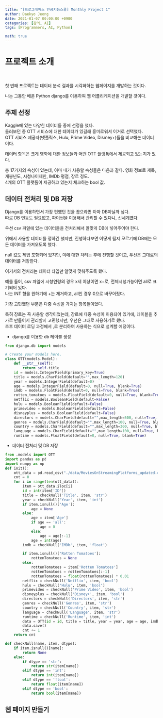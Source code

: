 ```yaml
---
title: "[프로그래머스 인공지능스쿨] Monthly Project 1"
author: Daekyo Jeong
date: 2021-01-07 00:00:00 +0900
categories: [강의, AI]
tags: [Programmers, AI, Python]

math: true
---
```


# **프로젝트 소개**   
<br/>

첫 번째 프로젝트는 데이터 분석 결과를 시각화하는 웹페이지를 개발하는 것이다.  

나는 그동안 배운 Python django를 이용하여 웹 어플리케이션을 개발할 것이다.  

## **주제 선정**

Kaggle에 있는 다양한 데이터들 중에 선정을 했다.  
둘러보던 중 OTT 서비스에 대한 데이터가 있길래 흥미로워서 이거로 선택했다.  
OTT 서비스 제공자(넷플릭스, Hulu, Prime Video, Dismey+)들을 비교해논 데이터이다.  

데이터 항목은 크게 영화에 대한 정보들과 어떤 OTT 플랫폼에서 제공되고 있는지가 있다.  

총 17가지의 속성이 있는데, 아마 내가 사용할 속성들은 다음과 같다.
영화 정보로 제목, 개봉년도, 시청나이제한, IMDb 평점, 장르 정도.  
4개의 OTT 플랫폼이 제공하고 있는지 체크하는 bool 값.

## **데이터 전처리 및 DB 저장**  

Django를 이용하면서 가장 편했던 것을 꼽으라면 아마 DB아닐까 싶다.  
따로 DB 연동도 필요없고, 파이썬을 이용해서 관리할 수 있다니, 신세계였다.  

우선 csv 파일에 있는 데이터들을 전처리해서 알맞게 DB에 넣어주어야 한다.  

위에서 사용할 데이터를 정하긴 했지만, 진행하다보면 어떻게 될지 모르기에 DB에는 모든 데이터를 가져오도록 했다.  

null 값도 제법 포함되어 있지만, 이에 대한 처리는 후에 진행할 것이고, 우선은 그대로의 데이터를 저장한다.  

여기서의 전처리는 데이터 타입만 알맞게 맞춰주도록 했다.  

예를 들어, csv 파일에 시청연령의 경우 x세 이상이면 x+로, 전체시청가능이면 all로 표기되어 있다.  
나는 INT 형을 윈하기에 +는 제거하고, all인 경우 0으로 바꾸어줬다.  

가장 고민했던 부분은 다중 속성을 가지는 항목들이었다.  

특히 장르는 꼭 사용할 생각이었는데, 장르에 다중 속성이 허용되어 있기에, 테이블을 추가로 만들어서 관리할지 고민했지만, 우선은 그대로 사용하기로 했다.  
추후 데이터 로딩 과정에서 ,로 분리하여 사용하는 식으로 설계할 예정이다.  

- django를 이용한 db 테이블 생성  

```py
from django.db import models

# Create your models here.
class OTT(models.Model):
    def __str__(self):
        return self.title
    id = models.IntegerField(primary_key=True)
    title = models.CharField(default="",max_length=120)
    year = models.IntegerField(default=0)
    age = models.IntegerField(default=0, null=True, blank=True)
    imdb = models.FloatField(default=0, null=True, blank=True)
    rotten_tomatoes = models.FloatField(default=0, null=True, blank=True)
    netflix = models.BooleanField(default=False)
    hulu = models.BooleanField(default=False)
    primevideo = models.BooleanField(default=False)
    disneyplus = models.BooleanField(default=False)
    directors = models.CharField(default="",max_length=500, null=True, blank=True)
    genres = models.CharField(default="",max_length=100, null=True, blank=True)
    country = models.CharField(default="",max_length=300, null=True, blank=True)
    language = models.CharField(default="",max_length=100, null=True, blank=True)
    runtime = models.FloatField(default=0, null=True, blank=True)
```

- 데이터 전처리 및 DB 저장  

```py
from .models import OTT
import pandas as pd
import numpy as np
def init():
    ott_data = pd.read_csv("./data/MoviesOnStreamingPlatforms_updated.csv")
    cnt = 0
    for i in range(len(ott_data)):
        item = ott_data.iloc[i]
        id = int(item['ID'])
        title = checkNull('Title', item, 'str')
        year = checkNull('Year', item, 'int')
        if item.isnull()['Age']:
            age = None
        else:
            age = item['Age']
            if age == 'all':
                age = 0
            else:
                age = age[:-1]
            age = int(age)
        imdb = checkNull('IMDb', item, 'float')

        if item.isnull()['Rotten Tomatoes']:
            rottenTomatoes = None
        else:
            rottenTomatoes = item['Rotten Tomatoes']
            rottenTomatoes = rottenTomatoes[:-1]
            rottenTomatoes = float(rottenTomatoes) * 0.01
        netflix = checkNull('Netflix', item, 'bool')
        hulu = checkNull('Hulu', item, 'bool')
        primevideo = checkNull('Prime Video', item, 'bool')
        disneyplus = checkNull('Disney+', item, 'bool')
        directors = checkNull('Directors', item, 'str')
        genres = checkNull('Genres', item, 'str')
        country = checkNull('Country', item, 'str')
        language = checkNull('Language', item, 'str')
        runtime = checkNull('Runtime', item, 'int')
        data = OTT(id = id, title = title, year = year, age = age, imdb = imdb, rotten_tomatoes = rottenTomatoes, netflix = netflix, hulu = hulu, primevideo = primevideo, disneyplus = disneyplus, directors = directors, genres = genres, country = country, language = language, runtime = runtime)
        data.save()
        cnt += 1
    return cnt

def checkNull(name, item, dtype):
    if item.isnull()[name]:
        return None
    else:
        if dtype == 'str':
            return str(item[name])
        elif dtype == 'int':
            return int(item[name])
        elif dtype == 'float':
            return float(item[name])
        elif dtype == 'bool':
            return bool(item[name])

```

## **웹 페이지 만들기**  



<br/>
